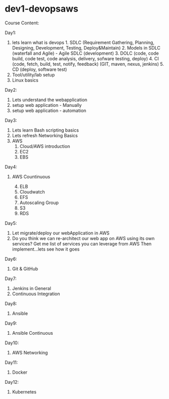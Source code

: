 # dev1-devopsaws

Course Content:

Day1: 
   1. lets learn what is devops
            1. SDLC (Requirement Gathering, Planning, Designing, Development, Testing, Deploy&Maintain)
            2. Models in SDLC (waterfall and Agile) - Agile SDLC (development)
            3. DOLC (code, code build, code test, code analysis, delivery, sofware testing, deploy)
            4. CI (code, fetch, build, test, notify, feedback) (GIT, maven, nexus, jenkins)
            5. CD (deploy, software test)
   2. Tool/utility/lab setup
   3. Linux basics

Day2:
   1. Lets understand the webapplication
   2. setup web application - Manually
   3. setup web application - automation

Day3:
   1. Lets learn Bash scripting basics
   2. Lets refresh Networking Basics
   3. AWS
         1. Cloud/AWS introduction
         2. EC2
         3. EBS


Day4:
   1. AWS Countinuous
   
        4. ELB
        5. Cloudwatch
        6. EFS
        7. Autoscaling Group
        8. S3
        9. RDS
   
Day5:
   1. Let migrate/deploy our webApplication in AWS
   2. Do you think we can re-architect our web app on AWS using its own services?
       Get me list of services you can leverage from AWS
       Then implement...lets see how it goes

Day6:
   1. Git & GitHub

Day7:
   1. Jenkins in General
   2. Continuous Integration

Day8:
   1. Ansible

Day9:
   1. Ansible Continuous

Day10:
   1. AWS Networking

Day11:
   1. Docker

Day12:
   1. Kubernetes


